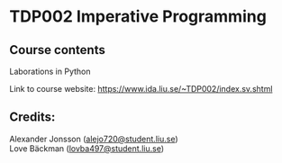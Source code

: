 

# TDP002 Imperative Programming


## Course contents

Laborations in Python

Link to course website: https://www.ida.liu.se/~TDP002/index.sv.shtml


## Credits:
Alexander Jonsson (alejo720@student.liu.se)<br />
Love Bäckman (lovba497@student.liu.se)<br />

